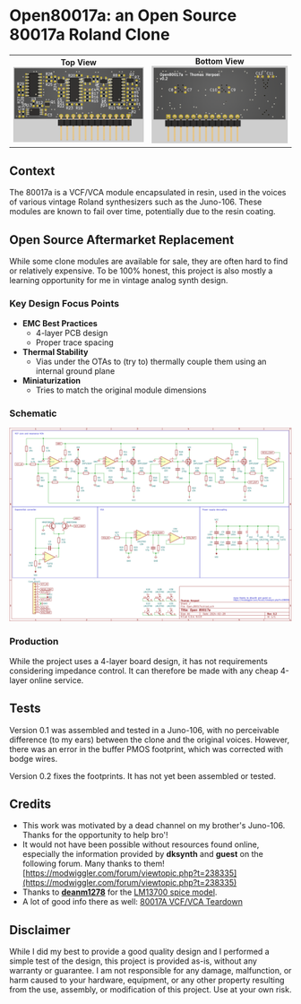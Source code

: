 # Open80017a: an Open Source 80017a Roland Clone
<table>
  <tr>
    <td align="center"><b>Top View</b><br><img src="Outputs/top.png" width="600"></td>
    <td align="center"><b>Bottom View</b><br><img src="Outputs/bottom.png" width="600"></td>
  </tr>
</table>

## Context
The 80017a is a VCF/VCA module encapsulated in resin, used in the voices of various vintage Roland synthesizers such as the Juno-106. These modules are known to fail over time, potentially due to the resin coating.

## Open Source Aftermarket Replacement
While some clone modules are available for sale, they are often hard to find or relatively expensive. To be 100% honest, this project is also mostly a learning opportunity for me in vintage analog synth design.

### Key Design Focus Points
- **EMC Best Practices**
    - 4-layer PCB design
    - Proper trace spacing
- **Thermal Stability**
    - Vias under the OTAs to (try to) thermally couple them using an internal ground plane
- **Miniaturization**
    - Tries to match the original module dimensions

### Schematic

[<img src="https://raw.githubusercontent.com/ThomHPL/Open80017a/5961d95bf34a753192d4c744ae0030d0ba66363f/Outputs/Open80017a.svg?sanitize=true"/>](https://raw.githubusercontent.com/ThomHPL/Open80017a/34e228b1f46ab96df7a07346c07cca1e87947195/Outputs/Open80017a.pdf)

### Production
While the project uses a 4-layer board design, it has not requirements considering impedance control. It can therefore be made with any cheap 4-layer online service.


## Tests
Version 0.1 was assembled and tested in a Juno-106, with no perceivable difference (to my ears) between the clone and the original voices. However, there was an error in the buffer PMOS footprint, which was corrected with bodge wires.

Version 0.2 fixes the footprints. It has not yet been assembled or tested.

## Credits
- This work was motivated by a dead channel on my brother's Juno-106. Thanks for the opportunity to help bro'!
- It would not have been possible without resources found online, especially the information provided by **dksynth** and **guest** on the following forum. Many thanks to them! [https://modwiggler.com/forum/viewtopic.php?t=238335](https://modwiggler.com/forum/viewtopic.php?t=238335)
- Thanks to [**deanm1278**](https://github.com/deanm1278) for the [LM13700 spice model](https://github.com/deanm1278/LM13700-spice-model).
- A lot of good info there as well: [80017A VCF/VCA Teardown](https://obsoletetechnology.wordpress.com/projects/80017a-vcfvca-teardown/)

## Disclaimer

While I did my best to provide a good quality design and I performed a simple test of the design, this project is provided as-is, without any warranty or guarantee. I am not responsible for any damage, malfunction, or harm caused to your hardware, equipment, or any other property resulting from the use, assembly, or modification of this project. Use at your own risk.
